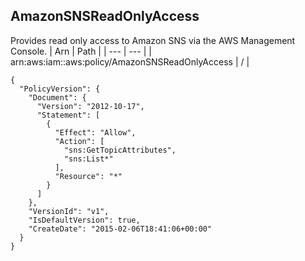 
## AmazonSNSReadOnlyAccess
Provides read only access to Amazon SNS via the AWS Management Console.
| Arn | Path |
| --- | --- |
| arn:aws:iam::aws:policy/AmazonSNSReadOnlyAccess | / |
```
{
  "PolicyVersion": {
    "Document": {
      "Version": "2012-10-17",
      "Statement": [
        {
          "Effect": "Allow",
          "Action": [
            "sns:GetTopicAttributes",
            "sns:List*"
          ],
          "Resource": "*"
        }
      ]
    },
    "VersionId": "v1",
    "IsDefaultVersion": true,
    "CreateDate": "2015-02-06T18:41:06+00:00"
  }
}
```

